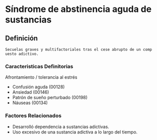 # Síndrome de abstinencia aguda de sustancias
## Definición
	Secuelas graves y multifactoriales tras el cese abrupto de un comp uesto adictivo.

### Caracteristicas Definitorias
Afrontamiento / tolerancia al estrés 
   
- Confusión aguda (00128)   
- Ansiedad (00146)   
- Patrón de sueño perturbado 
(00198)   
- Náuseas (00134)

### Factores Relacionados
- Desarrolló dependencia a 
sustancias adictivas.   
- Uso excesivo de una sustancia 
adictiva a lo largo del tiempo.

